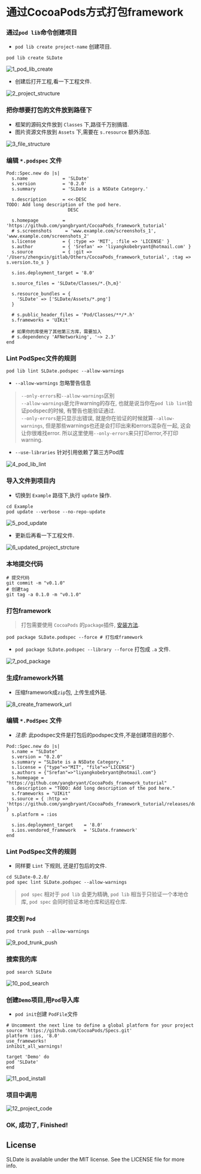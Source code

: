 # 通过CocoaPods方式打包framework

[//]: #[![Version](https://img.shields.io/cocoapods/v/SLDate.svg?style=flat)](https://cocoapods.org/pods/SLDate)
[//]: #[![License](https://img.shields.io/cocoapods/l/SLDate.svg?style=flat)](https://cocoapods.org/pods/SLDate)
[//]: #[![Platform](https://img.shields.io/cocoapods/p/SLDate.svg?style=flat)](https://cocoapods.org/pods/SLDate)
[//]: #[参考链接1](https://www.jianshu.com/p/e744b56d57ea)
[//]: #[参考链接2](https://www.jianshu.com/p/17e0b0b1f737)

### 通过`pod lib`命令创建项目

* `pod lib create project-name` 创建项目.

```shell
pod lib create SLDate
```

![1_pod_lib_create](_ScreenShots/1_pod_lib_create.png)

* 创建后打开工程,看一下工程文件.

![2_project_structure](_ScreenShots/2_project_structure.png)

### 把你想要打包的文件放到路径下

* 框架的源码文件放到 `Classes` 下,路径千万别搞错.
* 图片资源文件放到 `Assets` 下,需要在 `s.resource` 额外添加.

![3_file_structure](_ScreenShots/3_file_structure.png)

### 编辑 `*.podspec` 文件

```cocoapods
Pod::Spec.new do |s|
  s.name             = 'SLDate'
  s.version          = '0.2.0'
  s.summary          = 'SLDate is a NSDate Category.'

  s.description      = <<-DESC
TODO: Add long description of the pod here.
                       DESC

  s.homepage         = 'https://github.com/yangbryant/CocoaPods_framework_tutorial'
  # s.screenshots     = 'www.example.com/screenshots_1', 'www.example.com/screenshots_2'
  s.license          = { :type => 'MIT', :file => 'LICENSE' }
  s.author           = { 'Srefan' => 'liyangkobebryant@hotmail.com' }
  s.source           = { :git => '/Users/zhengxin/gitlab/Others/CocoaPods_framework_tutorial', :tag => s.version.to_s }

  s.ios.deployment_target = '8.0'

  s.source_files = 'SLDate/Classes/*.{h,m}'
  
  s.resource_bundles = {
    'SLDate' => ['SLDate/Assets/*.png']
  }

  # s.public_header_files = 'Pod/Classes/**/*.h'
  s.frameworks = 'UIKit'
  
  # 如果你的库使用了其他第三方库，需要加入
  # s.dependency 'AFNetworking', '~> 2.3'
end
```

### Lint PodSpec文件的规则

```shell
pod lib lint SLDate.podspec --allow-warnings
```

* `--allow-warnings` 忽略警告信息

> `--only-errors`和`--allow-warnings`区别  
> `--allow-warnings`是允许warning的存在, 也就是说当你在`pod lib lint`验证podspec的时候, 有警告也能验证通过.  
> `--only-errors`是只显示出错误, 就是你在验证的时候就算`--allow-warnings`, 但是那些warnings也还是会打印出来和errors混杂在一起, 这会让你很难找error. 所以这里使用`--only-errors`来只打印error,不打印warning.

* `--use-libraries` 针对引用依赖了第三方Pod库

![4_pod_lib_lint](_ScreenShots/4_pod_lib_lint.png)

### 导入文件到项目内

* 切换到 `Example` 路径下,执行 `update` 操作.

```shell
cd Example
pod update --verbose --no-repo-update
```

![5_pod_update](_ScreenShots/5_pod_update.png)

* 更新后再看一下工程文件.

![6_updated_project_strcture](_ScreenShots/6_updated_project_strcture.png)

### 本地提交代码

```shell
# 提交代码
git commit -m "v0.1.0"
# 创建tag
git tag -a 0.1.0 -m "v0.1.0"
```

### 打包framework

> 打包需要使用 `CocoaPods` 的`package`插件, [安装方法](https://github.com/CocoaPods/cocoapods-packager).

```shell
pod package SLDate.podspec --force # 打包成framework
```

* `pod package SLDate.podspec --library --force` 打包成 `.a` 文件.

![7_pod_package](_ScreenShots/7_pod_package.png)

### 生成framework外链

* 压缩framework成`zip`包, 上传生成外链.

![8_create_framework_url](_ScreenShots/8_create_framework_url.png)

### 编辑 `*.PodSpec` 文件

* _注意_: 此podspec文件是打包后的podspec文件,不是创建项目的那个.

```CocoaPods
Pod::Spec.new do |s|
  s.name = "SLDate"
  s.version = "0.2.0"
  s.summary = "SLDate is a NSDate Category."
  s.license = {"type"=>"MIT", "file"=>"LICENSE"}
  s.authors = {"Srefan"=>"liyangkobebryant@hotmail.com"}
  s.homepage = "https://github.com/yangbryant/CocoaPods_framework_tutorial"
  s.description = "TODO: Add long description of the pod here."
  s.frameworks = "UIKit"
  s.source = { :http => 'https://github.com/yangbryant/CocoaPods_framework_tutorial/releases/download/0.2.0/SLDate.zip' }
  s.platform = :ios

  s.ios.deployment_target    = '8.0'
  s.ios.vendored_framework   = 'SLDate.framework'
end
```

### Lint PodSpec文件的规则

* 同样要 `Lint` 下规则, 还是打包后的文件.

```shell
cd SLDate-0.2.0/
pod spec lint SLDate.podspec --allow-warnings
```

> `pod spec` 相对于 `pod lib` 会更为精确, `pod lib` 相当于只验证一个本地仓库, `pod spec` 会同时验证本地仓库和远程仓库.

### 提交到 `Pod`

```shell
pod trunk push --allow-warnings
```

![9_pod_trunk_push](_ScreenShots/9_pod_trunk_push.png)

### 搜索我的库

```
pod search SLDate
```

![10_pod_search](_ScreenShots/10_pod_search.png)

### 创建`Demo`项目,用`Pod`导入库

* `pod init`创建 `PodFile`文件

```CocoaPods
# Uncomment the next line to define a global platform for your project
source 'https://github.com/CocoaPods/Specs.git'
platform :ios, '8.0'
use_frameworks!
inhibit_all_warnings!

target 'Demo' do
pod 'SLDate'
end
```

![11_pod_install](_ScreenShots/11_pod_install.png)

### 项目中调用

![12_project_code](_ScreenShots/12_project_code.png)

### OK, 成功了, Finished!


## License

SLDate is available under the MIT license. See the LICENSE file for more info.
